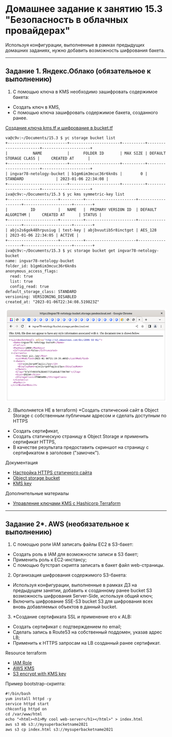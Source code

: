 # Домашнее задание к занятию 15.3 "Безопасность в облачных провайдерах"
Используя конфигурации, выполненные в рамках предыдущих домашних заданиях, нужно добавить возможность шифрования бакета.

---
## Задание 1. Яндекс.Облако (обязательное к выполнению)
1. С помощью ключа в KMS необходимо зашифровать содержимое бакета:
- Создать ключ в KMS,
- С помощью ключа зашифровать содержимое бакета, созданного ранее.

[Создание ключа kms.tf и шифрование в bucket.tf](./15.3/kms)


```
va@c9v:~/Documents/15.3 $ yc storage bucket list
+--------------------------+----------------------+----------+-----------------------+---------------------+
|           NAME           |      FOLDER ID       | MAX SIZE | DEFAULT STORAGE CLASS |     CREATED AT      |
+--------------------------+----------------------+----------+-----------------------+---------------------+
| ingvar78-netology-bucket | b1gm6im3mcuc36r6kn8s |        0 | STANDARD              | 2023-01-06 22:34:08 |
+--------------------------+----------------------+----------+-----------------------+---------------------+
iva@c9v:~/Documents/15.3 $ yc kms symmetric-key list
+----------------------+----------+----------------------+-------------------+---------------------+--------+
|          ID          |   NAME   |  PRIMARY VERSION ID  | DEFAULT ALGORITHM |     CREATED AT      | STATUS |
+----------------------+----------+----------------------+-------------------+---------------------+--------+
| abjs2s6gok48hrpusiug | test-key | abjbvuutib5r8inctgot | AES_128           | 2023-01-06 22:34:05 | ACTIVE |
+----------------------+----------+----------------------+-------------------+---------------------+--------+
iva@c9v:~/Documents/15.3 $ yc storage bucket get ingvar78-netology-bucket
name: ingvar78-netology-bucket
folder_id: b1gm6im3mcuc36r6kn8s
anonymous_access_flags:
  read: true
  list: true
  config_read: true
default_storage_class: STANDARD
versioning: VERSIONING_DISABLED
created_at: "2023-01-06T22:34:08.519823Z"

```

![](./15.3/img/kms-02.png)

2. (Выполняется НЕ в terraform) *Создать статический сайт в Object Storage c собственным публичным адресом и сделать доступным по HTTPS
- Создать сертификат,
- Создать статическую страницу в Object Storage и применить сертификат HTTPS,
- В качестве результата предоставить скриншот на страницу с сертификатом в заголовке ("замочек").

Документация
- [Настройка HTTPS статичного сайта](https://cloud.yandex.ru/docs/storage/operations/hosting/certificate)
- [Object storage bucket](https://registry.terraform.io/providers/yandex-cloud/yandex/latest/docs/resources/storage_bucket)
- [KMS key](https://registry.terraform.io/providers/yandex-cloud/yandex/latest/docs/resources/kms_symmetric_key)

Дополнительные материалы
- [Управление ключами KMS с Hashicorp Terraform](https://cloud.yandex.ru/docs/kms/tutorials/terraform-key#security)

--- 
## Задание 2*. AWS (необязательное к выполнению)

1. С помощью роли IAM записать файлы ЕС2 в S3-бакет:
- Создать роль в IAM для возможности записи в S3 бакет;
- Применить роль к ЕС2-инстансу;
- С помощью бутстрап скрипта записать в бакет файл web-страницы.
2. Организация шифрования содержимого S3-бакета:
- Используя конфигурации, выполненные в рамках ДЗ на предыдущем занятии, добавить к созданному ранее bucket S3 возможность шифрования Server-Side, используя общий ключ;
- Включить шифрование SSE-S3 bucket S3 для шифрования всех вновь добавляемых объектов в данный bucket.
3. *Создание сертификата SSL и применение его к ALB:
- Создать сертификат с подтверждением по email;
- Сделать запись в Route53 на собственный поддомен, указав адрес LB;
- Применить к HTTPS запросам на LB созданный ранее сертификат.

Resource terraform
- [IAM Role](https://registry.terraform.io/providers/hashicorp/aws/latest/docs/resources/iam_role)
- [AWS KMS](https://registry.terraform.io/providers/hashicorp/aws/latest/docs/resources/kms_key)
- [S3 encrypt with KMS key](https://registry.terraform.io/providers/hashicorp/aws/latest/docs/resources/s3_bucket_object#encrypting-with-kms-key)

Пример bootstrap-скрипта:
```
#!/bin/bash
yum install httpd -y
service httpd start
chkconfig httpd on
cd /var/www/html
echo "<html><h1>My cool web-server</h1></html>" > index.html
aws s3 mb s3://mysuperbacketname2021
aws s3 cp index.html s3://mysuperbacketname2021
```

